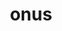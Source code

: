 ---
title: onus
meaning: load, burden
ch: [fifteen, f3, f, 7r]
pos: nounthird
genitive: oneris
abbgender: n.
abbgender2: neut.
gender: neuter
declension: third
six: y
---